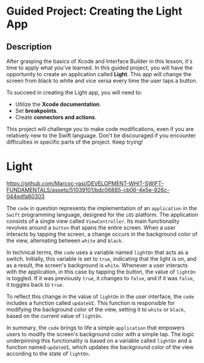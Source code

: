 # Guided Project: Creating the Light App

## Description

After grasping the basics of Xcode and Interface Builder in this lesson, it's time to apply what you've learned. In this guided project, you will have the opportunity to create an application called **Light**. This app will change the screen from black to white and vice versa every time the user taps a button.

To succeed in creating the Light app, you will need to:

- Utilize the **Xcode documentation**.
- Set **breakpoints**.
- Create **connectors and actions**.

This project will challenge you to make code modifications, even if you are relatively new to the Swift language. Don't be discouraged if you encounter difficulties in specific parts of the project. Keep trying!

# Light

https://github.com/Marcoc-rasi/DEVELOPMENT-WHIT-SWIFT-FUNDAMENTALS/assets/51039101/bdc06885-cb06-4e5e-926c-044edfa60303

The `code` in question represents the implementation of an `application` in the `Swift` programming language, designed for the `iOS` platform. The application consists of a single view called `ViewController`. Its main functionality revolves around a `button` that spans the entire screen. When a user interacts by tapping the screen, a change occurs in the background color of the view, alternating between `white` and `black`.

In technical terms, the `code` uses a variable named `lightOn` that acts as a switch. Initially, this variable is set to `true`, indicating that the light is on, and as a result, the screen's background is `white`. Whenever a user interacts with the application, in this case by tapping the button, the value of `lightOn` is toggled. If it was previously `true`, it changes to `false`, and if it was `false`, it toggles back to `true`.

To reflect this change in the value of `lightOn` in the user interface, the `code` includes a function called `updateUI`. This function is responsible for modifying the background color of the view, setting it to `white` or `black`, based on the current value of `lightOn`.

In summary, the `code` brings to life a simple `application` that empowers users to modify the screen's background color with a simple tap. The logic underpinning this functionality is based on a variable called `lightOn` and a function named `updateUI`, which updates the background color of the view according to the state of `lightOn`.
